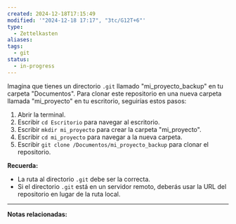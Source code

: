 ```yaml
---
created: 2024-12-18T17:15:49
modified: '"2024-12-18 17:17", "3tc/G12T+6"'
type:
  - Zettelkasten
aliases: 
tags:
  - git
status:
  - in-progress
---
```

Imagina que tienes un directorio `.git` llamado "mi_proyecto_backup" en tu carpeta "Documentos". Para clonar este repositorio en una nueva carpeta llamada "mi_proyecto" en tu escritorio, seguirías estos pasos:

1. Abrir la terminal.
2. Escribir `cd Escritorio` para navegar al escritorio.
3. Escribir `mkdir mi_proyecto` para crear la carpeta "mi_proyecto".
4. Escribir `cd mi_proyecto` para navegar a la nueva carpeta.
5. Escribir `git clone /Documentos/mi_proyecto_backup` para clonar el repositorio.

**Recuerda:**

- La ruta al directorio `.git` debe ser la correcta.
- Si el directorio `.git` está en un servidor remoto, deberás usar la URL del repositorio en lugar de la ruta local.

--- 
 **Notas relacionadas:**
 